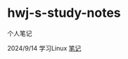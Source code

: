 # hwj-s-study-notes
个人笔记

2024/9/14 学习Linux [笔记](https://github.com/IntronRewrite/hwj-s-study-notes/blob/main/Linux/01.html)
